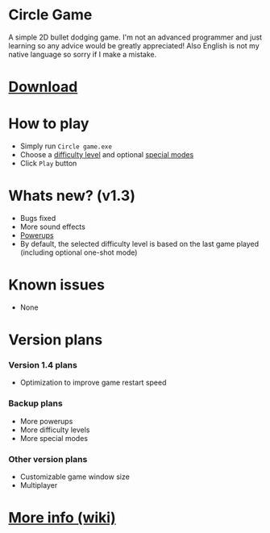 # Circle Game
A simple 2D bullet dodging game. I'm not an advanced programmer and just learning so any advice would be greatly appreciated! Also English is not my native language so sorry if I make a mistake.

# [Download](https://github.com/vDeresh/Circle_Game/archive/refs/heads/v1.3.zip)

# How to play
- Simply run `Circle game.exe`
- Choose a [difficulty level](https://github.com/vDeresh/Circle_Game/wiki/Home/#difficulty-levels) and optional [special modes](https://github.com/vDeresh/Circle_Game/wiki#special-modes)
- Click `Play` button

# Whats new? (v1.3)
- Bugs fixed
- More sound effects
- [Powerups](https://github.com/vDeresh/Circle_Game/wiki#powerups)
- By default, the selected difficulty level is based on the last game played (including optional one-shot mode)

# Known issues
- None

# Version plans

### Version 1.4 plans
- Optimization to improve game restart speed

### Backup plans
- More powerups
- More difficulty levels
- More special modes

### Other version plans
- Customizable game window size
- Multiplayer

# [More info (wiki)](https://github.com/vDeresh/Circle_Game/wiki)
